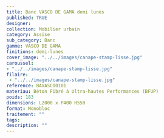 ```yaml
---
title: Banc VASCO DE GAMA demi lunes 
published: TRUE
designer: 
collection: Mobilier urbain
category: Assise
sub_category: Banc
gamme: VASCO DE GAMA
finitions: demi-lunes
cover_image: "../../images/canape-stamp-lisse.jpg"
caroussel: 
- "../../images/canape-stamp-lisse.jpg"
filaire: 
 - "../../images/canape-stamp-lisse.jpg"
reference: BAVASCO0101
materiau: Béton Fibré à Ultra-hautes Performances (BFUP)
poids: 183
dimensions: L2000 x P400 H550
format: Monobloc
traitement: ""
tags: 
description: ""
---
```

